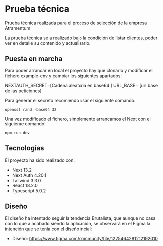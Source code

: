 
# Prueba técnica

Prueba técnica realizada para el proceso de selección de la empresa Atramentum.

La prueba técnica se a realizado bajo la condición de listar clientes, poder ver en detalle su contenido y actualizarlo.




## Puesta en marcha
Para poder arrancar en local el proyecto hay que clonarlo y modificar el fichero example-env y cambiar los siguientes apartados:

NEXTAUTH_SECRET=[Cadena aleatoria en base64 ]
URL_BASE= [url base de las peticiones]

Para generar el secreto recomiendo usar el siguiente comando: 
```
openssl rand -base64 32
```

Una vez modificado el fichero, simplemente arrancamos el Next con el siguiente comando:
```
npm run dev
```
## Tecnologías
El proyecto ha sido realizado con:

- Next 13.2
- Next Auth 4.20.1
- Tailwind 3.3.0
- React 18.2.0
- Typescript 5.0.2
## Diseño

El diseño ha intentado seguir la tendencia Brutalista, que aunque no casa con lo que a acabado siendo la aplicación, se observará en el Figma la intención que se tenía con el diseño incial:

- Diseño: https://www.figma.com/community/file/1225464281212192010